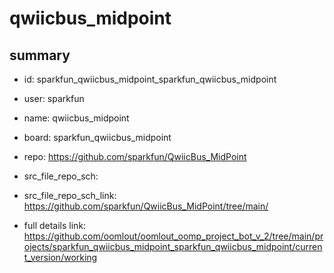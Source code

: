 # qwiicbus_midpoint
 
## summary 
* id: sparkfun_qwiicbus_midpoint_sparkfun_qwiicbus_midpoint
* user: sparkfun
* name: qwiicbus_midpoint
* board: sparkfun_qwiicbus_midpoint
* repo: https://github.com/sparkfun/QwiicBus_MidPoint



* src_file_repo_sch: 
* src_file_repo_sch_link: https://github.com/sparkfun/QwiicBus_MidPoint/tree/main/
* full details link: https://github.com/oomlout/oomlout_oomp_project_bot_v_2/tree/main/projects/sparkfun_qwiicbus_midpoint_sparkfun_qwiicbus_midpoint/current_version/working  







